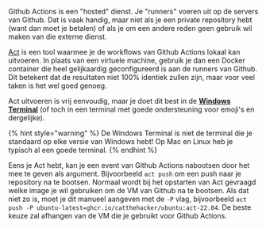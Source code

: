 Github Actions is een "hosted" dienst. Je "runners" voeren uit op de servers van Github. Dat is vaak handig, maar niet als je een private repository hebt (want dan moet je betalen) of als je om een andere reden geen gebruik wil maken van die externe dienst.

[Act](https://github.com/nektos/act) is een tool waarmee je de workflows van Github Actions lokaal kan uitvoeren. In plaats van een virtuele machine, gebruik je dan een Docker container die heel gelijkaardig geconfigureerd is aan de runners van Github. Dit betekent dat de resultaten niet 100% identiek zullen zijn, maar voor veel taken is het wel goed genoeg.

Act uitvoeren is vrij eenvoudig, maar je doet dit best in de **[Windows Terminal](https://apps.microsoft.com/detail/9n0dx20hk701?rtc=1&hl=fr-CA&gl=BE)** (of toch in een terminal met goede ondersteuning voor emoji's en dergelijke).

{% hint style="warning" %}
De Windows Terminal is niet de terminal die je standaard op elke versie van Windows hebt!
Op Mac en Linux heb je typisch al een goede terminal.
{% endhint %}

Eens je Act hebt, kan je een event van Github Actions nabootsen door het mee te geven als argument. Bijvoorbeeld `act push` om een push naar je repository na te bootsen. Normaal wordt bij het opstarten van Act gevraagd welke image je wil gebruiken om de VM van Github na te bootsen. Als dat niet zo is, moet je dit manueel aangeven met de `-P` vlag, bijvoorbeeld `act push -P ubuntu-latest=ghcr.io/catthehacker/ubuntu:act-22.04`. De beste keuze zal afhangen van de VM die je gebruikt voor Github Actions.
